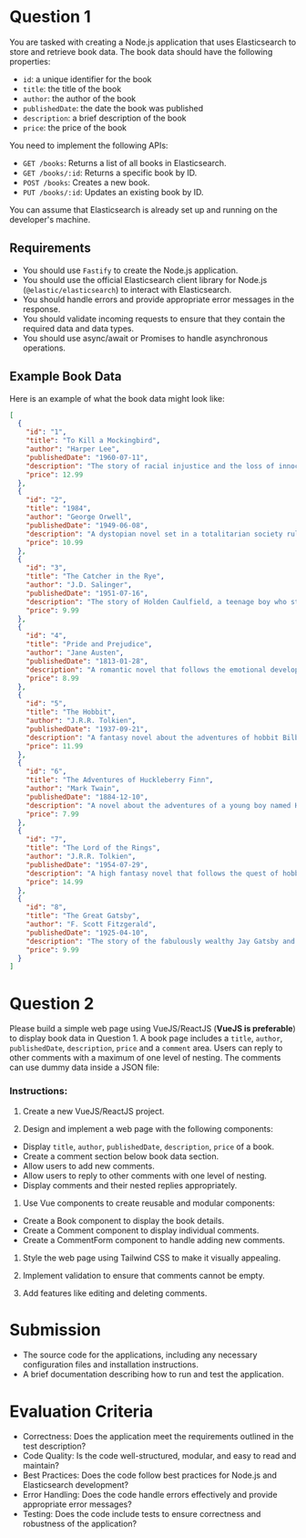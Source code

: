 # Question 1
You are tasked with creating a Node.js application that uses Elasticsearch to store and retrieve book data. The book data should have the following properties:

- `id`: a unique identifier for the book
- `title`: the title of the book
- `author`: the author of the book
- `publishedDate`: the date the book was published
- `description`: a brief description of the book
- `price`: the price of the book

You need to implement the following APIs:

- `GET /books`: Returns a list of all books in Elasticsearch.
- `GET /books/:id`: Returns a specific book by ID.
- `POST /books`: Creates a new book.
- `PUT /books/:id`: Updates an existing book by ID.

You can assume that Elasticsearch is already set up and running on the developer's machine.

## Requirements
- You should use `Fastify` to create the Node.js application.
- You should use the official Elasticsearch client library for Node.js (`@elastic/elasticsearch`) to interact with Elasticsearch.
- You should handle errors and provide appropriate error messages in the response.
- You should validate incoming requests to ensure that they contain the required data and data types.
- You should use async/await or Promises to handle asynchronous operations.

## Example Book Data

Here is an example of what the book data might look like:
```json
[
  {
    "id": "1",
    "title": "To Kill a Mockingbird",
    "author": "Harper Lee",
    "publishedDate": "1960-07-11",
    "description": "The story of racial injustice and the loss of innocence in the American South during the Great Depression.",
    "price": 12.99
  },
  {
    "id": "2",
    "title": "1984",
    "author": "George Orwell",
    "publishedDate": "1949-06-08",
    "description": "A dystopian novel set in a totalitarian society ruled by the Party, which has total control over every aspect of people's lives.",
    "price": 10.99
  },
  {
    "id": "3",
    "title": "The Catcher in the Rye",
    "author": "J.D. Salinger",
    "publishedDate": "1951-07-16",
    "description": "The story of Holden Caulfield, a teenage boy who struggles with alienation and loss after being expelled from his prep school.",
    "price": 9.99
  },
  {
    "id": "4",
    "title": "Pride and Prejudice",
    "author": "Jane Austen",
    "publishedDate": "1813-01-28",
    "description": "A romantic novel that follows the emotional development of Elizabeth Bennet, who learns the error of making hasty judgments.",
    "price": 8.99
  },
  {
    "id": "5",
    "title": "The Hobbit",
    "author": "J.R.R. Tolkien",
    "publishedDate": "1937-09-21",
    "description": "A fantasy novel about the adventures of hobbit Bilbo Baggins, who is hired by the wizard Gandalf to help a group of dwarves reclaim their treasure from a dragon.",
    "price": 11.99
  },
  {
    "id": "6",
    "title": "The Adventures of Huckleberry Finn",
    "author": "Mark Twain",
    "publishedDate": "1884-12-10",
    "description": "A novel about the adventures of a young boy named Huck Finn and his friend Jim, a runaway slave, as they travel down the Mississippi River.",
    "price": 7.99
  },
  {
    "id": "7",
    "title": "The Lord of the Rings",
    "author": "J.R.R. Tolkien",
    "publishedDate": "1954-07-29",
    "description": "A high fantasy novel that follows the quest of hobbit Frodo Baggins to destroy the One Ring, which was created by the Dark Lord Sauron.",
    "price": 14.99
  },
  {
    "id": "8",
    "title": "The Great Gatsby",
    "author": "F. Scott Fitzgerald",
    "publishedDate": "1925-04-10",
    "description": "The story of the fabulously wealthy Jay Gatsby and his love for the beautiful Daisy Buchanan.",
    "price": 9.99
  }
]
```
# Question 2

Please build a simple web page using VueJS/ReactJS (**VueJS is preferable**) to display book data in Question 1. A book page includes a `title`, `author`, `publishedDate`, `description`, `price` and a `comment` area. Users can reply to other comments with a maximum of one level of nesting.
The comments can use dummy data inside a JSON file:

### Instructions:

1. Create a new VueJS/ReactJS project.

2. Design and implement a web page with the following components:
- Display `title`, `author`, `publishedDate`, `description`, `price` of a book.
- Create a comment section below book data section.
- Allow users to add new comments.
- Allow users to reply to other comments with one level of nesting.
- Display comments and their nested replies appropriately.

1. Use Vue components to create reusable and modular components:
- Create a Book component to display the book details.
- Create a Comment component to display individual comments.
- Create a CommentForm component to handle adding new comments.

1. Style the web page using Tailwind CSS to make it visually appealing.

2. Implement validation to ensure that comments cannot be empty.

3. Add features like editing and deleting comments.

# Submission
- The source code for the applications, including any necessary configuration files and installation instructions.
- A brief documentation describing how to run and test the application.

# Evaluation Criteria
- Correctness: Does the application meet the requirements outlined in the test description?
- Code Quality: Is the code well-structured, modular, and easy to read and maintain?
- Best Practices: Does the code follow best practices for Node.js and Elasticsearch development?
- Error Handling: Does the code handle errors effectively and provide appropriate error messages?
- Testing: Does the code include tests to ensure correctness and robustness of the application?